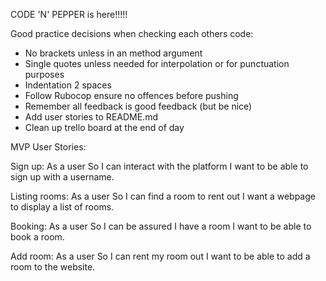 CODE 'N' PEPPER is here!!!!!

Good practice decisions when checking each others code:

- No brackets unless in an method argument 
- Single quotes unless needed for interpolation or for punctuation purposes
- Indentation 2 spaces
- Follow Rubocop ensure no offences before pushing
- Remember all feedback is good feedback (but be nice)
- Add user stories to README.md
- Clean up trello board at the end of day


MVP User Stories:

Sign up:
As a user
So I can interact with the platform
I want to be able to sign up with a username.

Listing rooms: 
As a user
So I can find a room to rent out
I want a webpage to display a list of rooms.

Booking:
As a user
So I can be assured I have a room
I want to be able to book a room.

Add room:
As a user
So I can rent my room out
I want to be able to add a room to the website.
